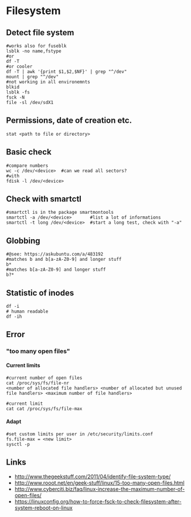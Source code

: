 # Filesystem

## Detect file system

```
#works also for fuseblk
lsblk -no name,fstype
#or
df -T
#or cooler
df -T | awk '{print $1,$2,$NF}' | grep "^/dev"
mount | grep "^/dev"
#not working in all environemnts
blkid
lsblk -fs
fsck -N
file -sl /dev/sdX1
```

## Permissions, date of creation etc.

```
stat <path to file or directory>
```

## Basic check

```
#compare numbers
wc -c /dev/<device>  #can we read all sectors?
#with
fdisk -l /dev/<device>
```

## Check with smartctl

```
#smartctl is in the package smartmontools
smartctl -a /dev/<device>       #list a lot of informations
smartctl -t long /dev/<device>  #start a long test, check with "-a"
```

## Globbing

```
#@see: https://askubuntu.com/a/483192
#matches b and b[a-zA-Z0-9] and longer stuff
b*
#matches b[a-zA-Z0-9] and longer stuff
b?*
```

## Statistic of inodes

```
df -i
# human readable
df -ih
```

## Error

### "too many open files"

#### Current limits

```
#current number of open files
cat /proc/sys/fs/file-nr
<number of allocated file handlers> <number of allocated but unused file handlers> <maximum number of file handlers>

#current limit
cat cat /proc/sys/fs/file-max
```

#### Adapt

```
#set custom limits per user in /etc/security/limits.conf
fs.file-max = <new limit>
sysctl -p
```

## Links

* http://www.thegeekstuff.com/2011/04/identify-file-system-type/
* http://www.rooot.net/en/geek-stuff/linux/15-too-many-open-files.html
* http://www.cyberciti.biz/faq/linux-increase-the-maximum-number-of-open-files/
* https://linuxconfig.org/how-to-force-fsck-to-check-filesystem-after-system-reboot-on-linux

